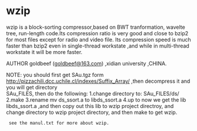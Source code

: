 wzip
====

wzip is a block-sorting compressor,based on BWT tranformation, wavelte tree, run-length code.Its compression ratio is very good      and close to bzip2 for most files except for radio and video file.      Its compression speed is much faster than bzip2 even in single-thread workstate ,and while in multi-thread workstate it will be more faster.

AUTHOR
     goldbeef (goldbeef@163.com) ,xidian university ,CHINA.


NOTE:
     you should first get SAu.tgz form http://pizzachili.dcc.uchile.cl/indexes/Suffix_Array/  ,then decompress it and you will get directory  
     SAu_FILES, then do the following:
     1.change directory to: SAu_FILES/ds/
     2.make 
     3.rename mv ds_ssort.a to libds_ssort.a
     4.up to now we get the lib libds_ssort.a ,and then copy out this lib to wzip project directroy, and change directory to wzip project               directory, and then make to get wzip.
     
     see the manul.txt for more about wzip.
     
     
